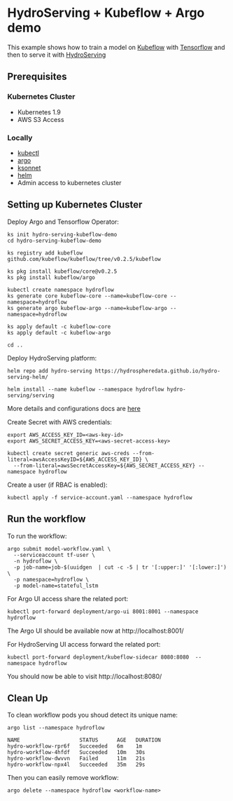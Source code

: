 # HydroServing + Kubeflow + Argo demo

This example shows how to train a model on [Kubeflow](https://www.kubeflow.org/) with [Tensorflow](https://www.tensorflow.org/)
and then to serve it with [HydroServing](https://hydrosphere.io/ml-lambda/)

## Prerequisites

### Kubernetes Cluster

- Kubernetes 1.9
- AWS S3 Access

### Locally

- [kubectl](https://kubernetes.io/docs/tasks/tools/install-kubectl/)
- [argo](https://github.com/argoproj/argo/blob/master/demo.md#1-download-argo)
- [ksonnet](https://ksonnet.io/#get-started)
- [helm](https://docs.helm.sh/using_helm/#installing-helm)
- Admin access to kubernetes cluster

## Setting up Kubernetes Cluster

Deploy Argo and Tensorflow Operator:

```
ks init hydro-serving-kubeflow-demo
cd hydro-serving-kubeflow-demo

ks registry add kubeflow github.com/kubeflow/kubeflow/tree/v0.2.5/kubeflow

ks pkg install kubeflow/core@v0.2.5
ks pkg install kubeflow/argo

kubectl create namespace hydroflow
ks generate core kubeflow-core --name=kubeflow-core --namespace=hydroflow
ks generate argo kubeflow-argo --name=kubeflow-argo --namespace=hydroflow

ks apply default -c kubeflow-core
ks apply default -c kubeflow-argo

cd ..
```

Deploy HydroServing platform:

```
helm repo add hydro-serving https://hydrospheredata.github.io/hydro-serving-helm/

helm install --name kubeflow --namespace hydroflow hydro-serving/serving 
```

More details and configurations docs are [here](https://github.com/Hydrospheredata/hydro-serving-helm)

Create Secret with AWS credentials:

```
export AWS_ACCESS_KEY_ID=<aws-key-id>
export AWS_SECRET_ACCESS_KEY=<aws-secret-access-key>

kubectl create secret generic aws-creds --from-literal=awsAccessKeyID=${AWS_ACCESS_KEY_ID} \
  --from-literal=awsSecretAccessKey=${AWS_SECRET_ACCESS_KEY} --namespace hydroflow
```

Create a user (if RBAC is enabled):

```
kubectl apply -f service-account.yaml --namespace hydroflow
```

## Run the workflow

To run the workflow:
```
argo submit model-workflow.yaml \
  --serviceaccount tf-user \
  -n hydroflow \
  -p job-name=job-$(uuidgen  | cut -c -5 | tr '[:upper:]' '[:lower:]') \
  -p namespace=hydroflow \
  -p model-name=stateful_lstm
```

For Argo UI access share the related port:
```
kubectl port-forward deployment/argo-ui 8001:8001 --namespace hydroflow
```
The Argo UI should be available now at http://localhost:8001/

For HydroServing UI access forward the related port:
```
kubectl port-forward deployment/kubeflow-sidecar 8080:8080  --namespace hydroflow
```
You should now be able to visit http://localhost:8080/

## Clean Up

To clean workflow pods you shoud detect its unique name:

```
argo list --namespace hydroflow

NAME                   STATUS      AGE   DURATION
hydro-workflow-rpr6f   Succeeded   6m    1m
hydro-workflow-4hfdf   Succeeded   10m   30s
hydro-workflow-dwvvn   Failed      11m   21s
hydro-workflow-npx4l   Succeeded   35m   29s
```

Then you can easily remove workflow:
```
argo delete --namespace hydroflow <workflow-name>
```
